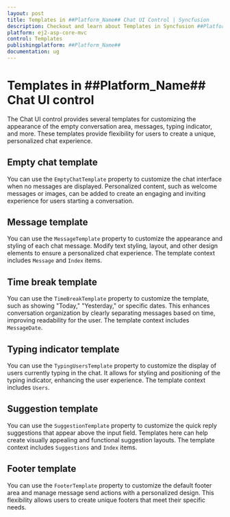 ```yaml
---
layout: post
title: Templates in ##Platform_Name## Chat UI Control | Syncfusion
description: Checkout and learn about Templates in Syncfusion ##Platform_Name## Chat UI control of Syncfusion Essential JS 2 and more.
platform: ej2-asp-core-mvc
control: Templates
publishingplatform: ##Platform_Name##
documentation: ug
---
```


# Templates in ##Platform_Name## Chat UI control

The Chat UI control provides several templates for customizing the appearance of the empty conversation area, messages, typing indicator, and more. These templates provide flexibility for users to create a unique, personalized chat experience. 

## Empty chat template

You can use the `EmptyChatTemplate` property to customize the chat interface when no messages are displayed. Personalized content, such as welcome messages or images, can be added to create an engaging and inviting experience for users starting a conversation.

## Message template

You can use the `MessageTemplate` property to customize the appearance and styling of each chat message. Modify text styling, layout, and other design elements to ensure a personalized chat experience. The template context includes `Message` and `Index` items.

## Time break template

You can use the `TimeBreakTemplate` property to customize the template, such as showing "Today," "Yesterday," or specific dates. This enhances conversation organization by clearly separating messages based on time, improving readability for the user. The template context includes `MessageDate`.

## Typing indicator template

You can use the `TypingUsersTemplate` property to customize the display of users currently typing in the chat. It allows for styling and positioning of the typing indicator, enhancing the user experience. The template context includes `Users`.

## Suggestion template

You can use the `SuggestionTemplate` property to customize the quick reply suggestions that appear above the input field. Templates here can help create visually appealing and functional suggestion layouts. The template context includes `Suggestions` and `Index` items.

## Footer template

You can use the `FooterTemplate` property to customize the default footer area and manage message send actions with a personalized design. This flexibility allows users to create unique footers that meet their specific needs.
